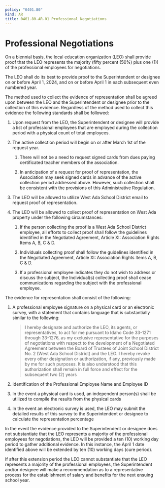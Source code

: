 ```yaml
---
policy: "0401.80"
kind: AR
title: 0401.80-AR-01 Professional Negotiations
---
```


# Professional Negotiations


On a biennial basis, the local education organization (LEO) shall provide proof that the LEO represents the majority (fifty percent (50%) plus one (1)) of the professional employees for negotiations.

The LEO shall do its best to provide proof to the Superintendent or designee on or before April 1, 2024, and on or before April 1 in each subsequent even numbered year.

The method used to collect the evidence of representation shall be agreed upon between the LEO and the Superintendent or designee prior to the collection of this evidence. Regardless of the method used to collect this evidence the following standards shall be followed:

1. Upon request from the LEO, the Superintendent or designee will provide a list of professional employees that are employed during the collection period with a physical count of total employees.

2. The active collection period will begin on or after March 1st of the request year.

    1. There will not be a need to request signed cards from dues paying certificated teacher members of the association.

    2. In anticipation of a request for proof of representation, the Association may seek signed cards in advance of the active collection period addressed above. However, such collection shall be consistent with the provisions of this Administrative Regulation.

3. The LEO will be allowed to utilize West Ada School District email to request proof of representation.

4. The LEO will be allowed to collect proof of representation on West Ada property under the following circumstances:

    1. If the person collecting the proof is a West Ada School District employee, all efforts to collect proof shall follow the guidelines identified in the Negotiated Agreement, Article XI: Association Rights Items A, B, C & D.

    2. Individuals collecting proof shall follow the guidelines identified in the Negotiated Agreement, Article XI: Association Rights Items A, B, C & D.

    3. If a professional employee indicates they do not wish to address or discuss the subject, the Individual(s) collecting proof shall cease communications regarding the subject with the professional employee.

The evidence for representation shall consist of the following:

1. A professional employee signature on a physical card or an electronic survey, with a statement that contains language that is substantially similar to the following:

    > I hereby designate and authorize the LEO, its agents, or representatives, to act for me pursuant to Idaho Code 33-1271 through 33-1276, as my exclusive representative for the purposes of negotiations with respect to the development of a Negotiated Agreement between the Board of Trustees of Joint School District No. 2 (West Ada School District) and the LEO. I hereby revoke every other designation or authorization, if any, previously made by me for such purposes. It is also understood that this authorization shall remain in full force and effect for the subsequent two (2) years

2. Identification of the Professional Employee Name and Employee ID

3. In the event a physical card is used, an independent person(s) shall be utilized to compile the results from the physical cards

4. In the event an electronic survey is used, the LEO may submit the detailed results of this survey to the Superintendent or designee to calculate the representation percentage

In the event the evidence provided to the Superintendent or designee does not substantiate that the LEO represents a majority of the professional employees for negotiations, the LEO will be provided a ten (10) working day period to gather additional evidence. In this instance, the April 1 date identified above will be extended by ten (10) working days (cure period).

If after this extension period the LEO cannot substantiate that the LEO represents a majority of the professional employees, the Superintendent and/or designee will make a recommendation as to a representative process for the establishment of salary and benefits for the next ensuing school year.
